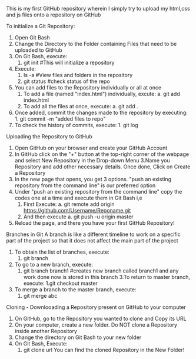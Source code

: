 This is my first GitHub repository wherein I simply try to upload my html,css and js files onto a repository on GitHub

To initialize a Git Repository:
1. Open Git Bash
2. Change the Directory to the Folder containing Files that need to be uploaded to GitHub
3. On Git Bash, execute:
   1.  git init        #This will initialize a repository
4. Execute:
   1.  ls -a           #View files and folders in the repository
   2.  git status      #check status of the repo
5. You can add files to the Repository individually or all at once
   1. To add a file (named "index.html") individually, excute:
      a.  git add index.html
   2. To add all the files at once, execute:
     a. git add .
6. Once added, commit the changes made to the repository by executing:
       1. git commit -m "added files to repo"
7. To check the history of commits, execute:
       1. git log

Uploading the Repository to GitHub
1. Open GitHub on your browser and create your GitHub Account
2. In GitHub click on the "+" button at the top-right corner of the webpage and select New Repository in the Drop-down Menu
3.Name you Repository and add other necessary details. Once done, Click on Create a Repository
4. In the new page that opens, you get 3 options. "push an existing repository from the command line" is our preferred option
5. Under "push an existing repository from the command line" copy the codes one at a time and execute them in Git Bash i,e
   1. First Execute:
       a. git remote add origin https://github.com/Username/Reponame.git
   2. And then execute
       a. git push -u origin master
 6. Reload the page, and there you have your first GitHub Repository!

Branches in Git
A branch is like a different timeline to work on a specific part of the project so that it does not affect the main part of the project

1. To obtain the list of branches, execute:
      1. git branch
2. To go to a new branch, execute:
      1. git branch branch1       #creates new branch called branch1 and any work done now is stored in this branch
3.To return to master branch, execute:
      1.git checkout master
4. To merge a branch to the master branch, execute:
      1. git merge abc
      
Cloning - Downlooading a Repository present on GitHub to your computer
1. On GitHub, go to the Repository you wanted to clone and Copy its URL
2. On your computer, create a new folder. Do NOT clone a Repository inside another Repository
3. Change the directory on Git Bash to your new folder
4. On Git Bash, Execute:
      1. git clone url
You can find the cloned Repository in the New Folder!

      
